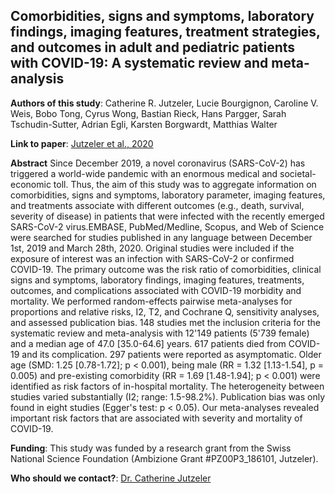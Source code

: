 ## Comorbidities, signs and symptoms, laboratory findings, imaging features, treatment strategies, and outcomes in adult and pediatric patients with COVID-19: A systematic review and meta-analysis


**Authors of this study**: Catherine R. Jutzeler, Lucie Bourgignon, Caroline V. Weis, Bobo Tong, Cyrus Wong, Bastian Rieck, Hans Pargger, Sarah Tschudin-Sutter, Adrian Egli, Karsten Borgwardt, Matthias Walter

**Link to paper**: [Jutzeler et al., 2020](https://www.sciencedirect.com/science/article/pii/S1477893920303215?via%3Dihub)

**Abstract**
Since December 2019, a novel coronavirus (SARS-CoV-2) has triggered a world-wide pandemic with an enormous medical and societal-economic toll. Thus, the aim of this study was to aggregate information on comorbidities, signs and symptoms, laboratory parameter, imaging features, and treatments associate with different outcomes (e.g., death, survival, severity of disease) in patients that were infected with the recently emerged SARS-CoV-2 virus.EMBASE, PubMed/Medline, Scopus, and Web of Science were searched for studies published in any language between December 1st, 2019 and March 28th, 2020. Original studies were included if the exposure of interest was an infection with SARS-CoV-2 or confirmed COVID-19. The primary outcome was the risk ratio of comorbidities, clinical signs and symptoms, laboratory findings, imaging features, treatments, outcomes, and complications associated with COVID-19 morbidity and mortality. We performed random-effects pairwise meta-analyses for proportions and relative risks, I2, T2, and Cochrane Q, sensitivity analyses, and assessed publication bias. 148 studies met the inclusion criteria for the systematic review and meta-analysis with 12'149 patients (5'739 female) and a median age of 47.0 [35.0-64.6] years. 617 patients died from COVID-19 and its complication. 297 patients were reported as asymptomatic. Older age (SMD: 1.25 [0.78-1.72]; p < 0.001), being male (RR = 1.32 [1.13-1.54], p = 0.005) and pre-existing comorbidity (RR = 1.69 [1.48-1.94]; p < 0.001) were identified as risk factors of in-hospital mortality. The heterogeneity between studies varied substantially (I2; range: 1.5-98.2%). Publication bias was only found in eight studies (Egger's test: p < 0.05). Our meta-analyses revealed important risk factors that are associated with severity and mortality of COVID-19.

**Funding**: This study was funded by a research grant from the Swiss National Science Foundation (Ambizione Grant #PZ00P3_186101, Jutzeler).

**Who should we contact?**: [Dr. Catherine Jutzeler](mailto:catherine.jutzeler@bsse.ethz.ch?subject=[GitHub]%20Source%20Han%20Sans)
